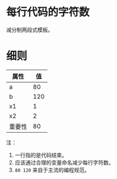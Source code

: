<h1>每行代码的字符数</h1>

减分制两段式模板。

<h1>细则</h1>

属性    | 值
-------- | -----
a  | 80
b  | 120
x1  | 1
x2  | 2
重要性 | 80

注：
1. 一行指的是代码结束。
2. 应该通过合理的变量命名减少每行字符数。
3. `80 120` 来自于主流的编程规范。